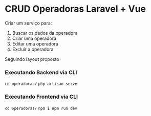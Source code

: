 # CRUD Operadoras Laravel + Vue

Criar um serviço para:

1.  Buscar os dados da operadora
2.  Criar uma operadora
3.  Editar uma operadora
4.  Excluir a operadora

Seguindo layout proposto

### Executando Backend via CLI

`cd operadoras/`
`php artisan serve`

### Executando Frontend via CLI

`cd operadoras/`
`npm i npm run dev`

